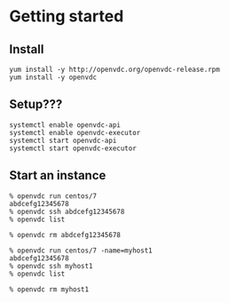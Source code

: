 # Getting started


## Install

```
yum install -y http://openvdc.org/openvdc-release.rpm
yum install -y openvdc
```

## Setup???


```
systemctl enable openvdc-api
systemctl enable openvdc-executor
systemctl start openvdc-api
systemctl start openvdc-executor
```

## Start an instance

```
% openvdc run centos/7
abdcefg12345678
% openvdc ssh abdcefg12345678
% openvdc list

% openvdc rm abdcefg12345678
```

```
% openvdc run centos/7 -name=myhost1
abdcefg12345678
% openvdc ssh myhost1
% openvdc list

% openvdc rm myhost1
```
